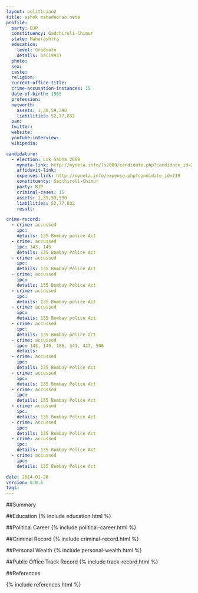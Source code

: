 ```yaml
---
layout: politician2
title: ashok mahadeorao nete
profile: 
  party: BJP
  constituency: Gadchiroli-Chimur
  state: Maharashtra
  education: 
    level: Graduate
    details: ba(1993)
  photo: 
  sex: 
  caste: 
  religion: 
  current-office-title: 
  crime-accusation-instances: 15
  date-of-birth: 1965
  profession: 
  networth: 
    assets: 1,39,59,590
    liabilities: 52,77,832
  pan: 
  twitter: 
  website: 
  youtube-interview: 
  wikipedia: 

candidature: 
  - election: Lok Sabha 2009
    myneta-link: http://myneta.info/ls2009/candidate.php?candidate_id=219
    affidavit-link: 
    expenses-link: http://myneta.info/expense.php?candidate_id=219
    constituency: Gadchiroli-Chimur 
    party: BJP
    criminal-cases: 15
    assets: 1,39,59,590
    liabilities: 52,77,832
    result:  

crime-record: 
  - crime: accussed
    ipc: 
    details: 135 Bombay police Act 
  - crime: accussed
    ipc: 143, 145
    details: 135 Bombay Police Act 
  - crime: accussed
    ipc: 
    details: 135 Bombay Police Act 
  - crime: accussed
    ipc: 
    details: 135 Bombay Police Act 
  - crime: accussed
    ipc: 
    details: 135 Bombay police Act 
  - crime: accussed
    ipc: 
    details: 135 Bombay police Act 
  - crime: accussed
    ipc: 
    details: 135 Bombay police act 
  - crime: accussed
    ipc: 143, 149, 186, 341, 427, 506
    details:  
  - crime: accussed
    ipc: 
    details: 135 Bombay Police Act 
  - crime: accussed
    ipc: 
    details: 135 Bombay Police Act 
  - crime: accussed
    ipc: 
    details: 135 Bombay Police Act 
  - crime: accussed
    ipc: 
    details: 135 Bombay Police Act 
  - crime: accussed
    ipc: 
    details: 135 Bombay Police Act 
  - crime: accussed
    ipc: 
    details: 135 Bombay Police Act 
  - crime: accussed
    ipc: 
    details: 135 Bombay Police Act 

date: 2014-01-28
version: 0.0.5
tags: 
---
```

##Summary


##Education
{% include education.html %}


##Political Career
{% include political-career.html %}


##Criminal Record
{% include criminal-record.html %}


##Personal Wealth
{% include personal-wealth.html %}


##Public Office Track Record
{% include track-record.html %}


##References


{% include references.html %}